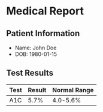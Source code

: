 # Medical Report

## Patient Information
- Name: John Doe
- DOB: 1980-01-15

## Test Results
| Test | Result | Normal Range |
|------|--------|-------------|
| A1C | 5.7% | 4.0-5.6% |